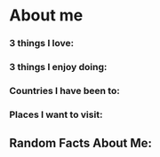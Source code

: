 # About me

### 3 things I love:

### 3 things I enjoy doing:

### Countries I have been to:

### Places I want to visit:

## Random Facts About Me:
